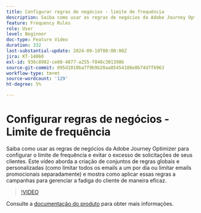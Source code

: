 ```yaml
---
title: Configurar regras de negócios - limite de frequência
description: Saiba como usar as regras de negócios da Adobe Journey Optimizer (AJO) para configurar o limite de frequência e evitar o excesso de solicitações de seus clientes. Este vídeo aborda a criação de conjuntos de regras globais e personalizadas (como limitar todos os emails a um por dia ou limitar emails promocionais separadamente) e mostra como aplicar essas regras a campanhas para gerenciar a fadiga do cliente de maneira eficaz.
feature: Frequency Rules
role: User
level: Beginner
doc-type: Feature Video
duration: 332
last-substantial-update: 2024-09-10T00:00:00Z
jira: KT-14860
exl-id: 936c8902-ce08-4877-a255-f840c301398b
source-git-commit: 095d1010ba7f9b9b20aa05454188e8b74d7f6963
workflow-type: tm+mt
source-wordcount: '129'
ht-degree: 5%

---
```


# Configurar regras de negócios - Limite de frequência

Saiba como usar as regras de negócios da Adobe Journey Optimizer para configurar o limite de frequência e evitar o excesso de solicitações de seus clientes. Este vídeo aborda a criação de conjuntos de regras globais e personalizadas (como limitar todos os emails a um por dia ou limitar emails promocionais separadamente) e mostra como aplicar essas regras a campanhas para gerenciar a fadiga do cliente de maneira eficaz.

>[!VIDEO](https://video.tv.adobe.com/v/3433400/?learn=on&captions=por_br)

Consulte a [documentação do produto](https://experienceleague.adobe.com/pt-br/docs/journey-optimizer/using/configuration/frequency-rules) para obter mais informações.
